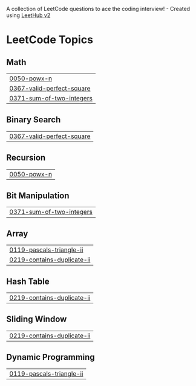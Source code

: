 A collection of LeetCode questions to ace the coding interview! - Created using [LeetHub v2](https://github.com/arunbhardwaj/LeetHub-2.0)
<!---LeetCode Topics Start-->
# LeetCode Topics
## Math
|  |
| ------- |
| [0050-powx-n](https://github.com/Bhumika-Kumar/Leet-code/tree/master/0050-powx-n) |
| [0367-valid-perfect-square](https://github.com/Bhumika-Kumar/Leet-code/tree/master/0367-valid-perfect-square) |
| [0371-sum-of-two-integers](https://github.com/Bhumika-Kumar/Leet-code/tree/master/0371-sum-of-two-integers) |
## Binary Search
|  |
| ------- |
| [0367-valid-perfect-square](https://github.com/Bhumika-Kumar/Leet-code/tree/master/0367-valid-perfect-square) |
## Recursion
|  |
| ------- |
| [0050-powx-n](https://github.com/Bhumika-Kumar/Leet-code/tree/master/0050-powx-n) |
## Bit Manipulation
|  |
| ------- |
| [0371-sum-of-two-integers](https://github.com/Bhumika-Kumar/Leet-code/tree/master/0371-sum-of-two-integers) |
## Array
|  |
| ------- |
| [0119-pascals-triangle-ii](https://github.com/Bhumika-Kumar/Leet-code/tree/master/0119-pascals-triangle-ii) |
| [0219-contains-duplicate-ii](https://github.com/Bhumika-Kumar/Leet-code/tree/master/0219-contains-duplicate-ii) |
## Hash Table
|  |
| ------- |
| [0219-contains-duplicate-ii](https://github.com/Bhumika-Kumar/Leet-code/tree/master/0219-contains-duplicate-ii) |
## Sliding Window
|  |
| ------- |
| [0219-contains-duplicate-ii](https://github.com/Bhumika-Kumar/Leet-code/tree/master/0219-contains-duplicate-ii) |
## Dynamic Programming
|  |
| ------- |
| [0119-pascals-triangle-ii](https://github.com/Bhumika-Kumar/Leet-code/tree/master/0119-pascals-triangle-ii) |
<!---LeetCode Topics End-->